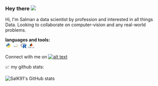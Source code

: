 
### Hey there <img src="https://media.giphy.com/media/hvRJCLFzcasrR4ia7z/giphy.gif" width="25px">

Hi, I'm Salman a data scientist by profession and interested in all things Data. 
Looking to collaborate on computer-vision and any real-world problems. 

**languages and tools:**  
<code><img height="20" src="https://raw.githubusercontent.com/github/explore/80688e429a7d4ef2fca1e82350fe8e3517d3494d/topics/python/python.png"></code>
<code><img height="20" src="https://raw.githubusercontent.com/github/explore/80688e429a7d4ef2fca1e82350fe8e3517d3494d/topics/mysql/mysql.png"></code>
<code><img height="20" src="https://raw.githubusercontent.com/github/explore/80688e429a7d4ef2fca1e82350fe8e3517d3494d/topics/r/r.png"></code>
<code><img height="20" src="https://raw.githubusercontent.com/github/explore/80688e429a7d4ef2fca1e82350fe8e3517d3494d/topics/matlab/matlab.png"></code>

Connect with me on <a href="https://www.linkedin.com/in/salmansaeedkhan/"> ![alt text](https://img.shields.io/badge/-LinkedIn-0e76a8?style=plastic&logo=linkedIn)</a>

📈 my github stats:

![SalK91's GitHub stats](https://github-readme-stats.vercel.app/api?username=salk91&theme=synthwave&show_icons=true&count_private=true "Salman’s GitHub Stats")




